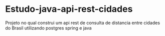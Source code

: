 # Estudo-java-api-rest-cidades
Projeto no qual construi um api rest de consulta de distancia entre cidades do Brasil utilizando postgres spring e java
